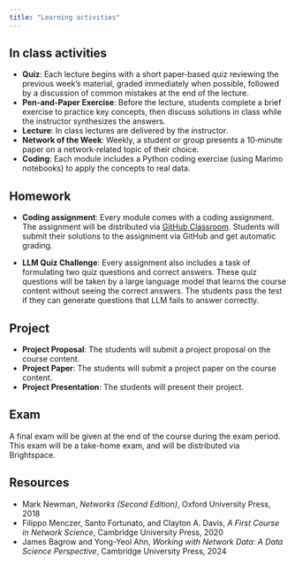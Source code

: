 ```yaml
---
title: "Learning activities"
---
```


## In class activities

- **Quiz**: Each lecture begins with a short paper‑based quiz reviewing the previous week’s material, graded immediately when possible, followed by a discussion of common mistakes at the end of the lecture.
- **Pen‑and‑Paper Exercise**: Before the lecture, students complete a brief exercise to practice key concepts, then discuss solutions in class while the instructor synthesizes the answers.
- **Lecture**: In class lectures are delivered by the instructor.
- **Network of the Week**: Weekly, a student or group presents a 10‑minute paper on a network‑related topic of their choice.
- **Coding**: Each module includes a Python coding exercise (using Marimo notebooks) to apply the concepts to real data.

## Homework

- **Coding assignment**: Every module comes with a coding assignment. The assignment will be distributed via [GitHub Classroom](https://classroom.github.com/).
Students will submit their solutions to the assignment via GitHub and get automatic grading.

- **LLM Quiz Challenge**: Every assignment also includes a task of formulating two quiz questions and correct answers. These quiz questions will be taken by a large language model that learns the course content without seeing the correct answers. The students pass the test if they can generate questions that LLM fails to answer correctly.

## Project

- **Project Proposal**: The students will submit a project proposal on the course content.
- **Project Paper**: The students will submit a project paper on the course content.
- **Project Presentation**: The students will present their project.

## Exam

A final exam will be given at the end of the course during the exam period. This exam will be a take-home exam, and will be distributed via Brightspace.

## Resources

- Mark Newman, *Networks (Second Edition)*, Oxford University Press, 2018
- Filippo Menczer, Santo Fortunato, and Clayton A. Davis, *A First Course in Network Science*, Cambridge University Press, 2020
- James Bagrow and Yong-Yeol Ahn, *Working with Network Data: A Data Science Perspective*, Cambridge University Press, 2024